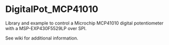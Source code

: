 # DigitalPot_MCP41010
  Library and example to control a Microchip MCP41010  digital potentiometer with a MSP-EXP430F5529LP over SPI.
  
  See wiki for additional information.
